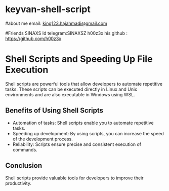 # keyvan-shell-script




#about me
email: king123.hajahmadi@gmail.com


#Friends
SINAXS  Id telegram:SINAXSZ
h00z3x  his github : https://github.com/h00z3x



# Shell Scripts and Speeding Up File Execution

Shell scripts are powerful tools that allow developers to automate repetitive tasks. These scripts can be executed directly in Linux and Unix environments and are also executable in Windows using WSL.

## Benefits of Using Shell Scripts

- Automation of tasks: Shell scripts enable you to automate repetitive tasks.
- Speeding up development: By using scripts, you can increase the speed of the development process.
- Reliability: Scripts ensure precise and consistent execution of commands.

## Conclusion

Shell scripts provide valuable tools for developers to improve their productivity.

